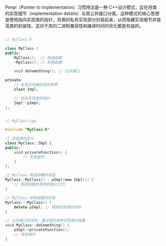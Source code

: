 Pimpl（Pointer to Implementation）习惯用法是一种 C++设计模式，旨在将类的实现细节（implementation details）与其公共接口分离。这种模式的核心思想是使用指向实现类的指针，将类的私有实现部分封装起来，从而隐藏实现细节并提高类的封装性。这对于库的二进制兼容性和编译时间的优化都是有益的。

```c++

// MyClass.h

class MyClass {
public:
    MyClass();  // 构造函数
    ~MyClass(); // 析构函数

    void doSomething(); // 公共接口

private:
    // 私有实现类的前向声明
    class Impl;

    // 指向实现类的指针
    Impl* pImpl;
};


```

```c++

// MyClass.cpp

#include "MyClass.h"

// 实现类的定义
class MyClass::Impl {
public:
    void privateFunction() {
        // 实现细节
    }
};

// MyClass 构造函数的实现
MyClass::MyClass() : pImpl(new Impl()) {
    // 构造函数的其他初始化工作
}

// MyClass 析构函数的实现
MyClass::~MyClass() {
    delete pImpl; // 释放实现类的内存
}

// 公共接口的实现，通过指针调用实现类的函数
void MyClass::doSomething() {
    pImpl->privateFunction();
    // 其他操作
}

```